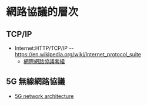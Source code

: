# 網路協議的層次

## TCP/IP

* Internet:HTTP/TCP/IP -- https://en.wikipedia.org/wiki/Internet_protocol_suite
    * [網際網路協議套組](https://zh.wikipedia.org/zh-tw/TCP/IP%E5%8D%8F%E8%AE%AE%E6%97%8F)


## 5G 無線網路協議

* [5G network architecture](https://www.rfwireless-world.com/Tutorials/5G-network-architecture.html)
